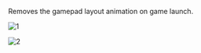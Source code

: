 Removes the gamepad layout animation on game launch.




![1](https://github.com/NikoBellicRU/Clean-Game-Launch/assets/50124155/7d00d289-615b-42a0-a5b6-c19dee27dc7d)


![2](https://github.com/NikoBellicRU/Clean-Game-Launch/assets/50124155/0d879b91-3e48-4246-80d4-a85659a5092f)
